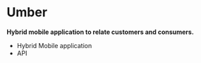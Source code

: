 # Umber
<strong>Hybrid mobile application to relate customers and consumers.</strong>


<ul>
<li>Hybrid Mobile application</li>
<li>API</li>
</ul>
